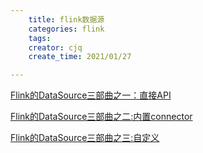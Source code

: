```yaml
---
    title: flink数据源
    categories: flink
    tags:
    creator: cjq
    create_time: 2021/01/27

---
```




[Flink的DataSource三部曲之一：直接API](https://blog.csdn.net/boling_cavalry/article/details/105467076)

[Flink的DataSource三部曲之二:内置connector](https://blog.csdn.net/boling_cavalry/article/details/105471798)

[Flink的DataSource三部曲之三:自定义](https://blog.csdn.net/boling_cavalry/article/details/105472218)

